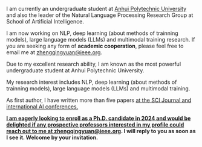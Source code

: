 I am currently an undergraduate student at [Anhui Polytechnic University](https://www.ahpu.edu.cn/) and also the leader of the Natural Language Processing Research Group at School of Artificial Intelligence.

I am now working on NLP, deep learning (about methods of trainning models), large language models (LLMs) and multimodal training research. If you are seeking any form of **academic cooperation**, please feel free to email me at [zhengqingyuan@ieee.org](mailto:zhengqingyuan@ieee.org).

Due to my excellent research ability, I am known as the most powerful undergraduate student at Anhui Polytechnic University.

My research interest includes NLP, deep learning (about methods of trainning models), large language models (LLMs) and multimodal training. 

As first author, I have written more than five papers <a href='https://scholar.google.com/citations?user=dTu07l8AAAAJ'> at the SCI Journal and international AI conferences. 

**I am eagerly looking to enroll as a Ph.D. candidate in 2024 and would be delighted if any prospective professors interested in my profile could reach out to me at [zhengqingyuan@ieee.org](mailto:zhengqingyuan@ieee.org). I will reply to you as soon as I see it. Welcome by your invitation.**

